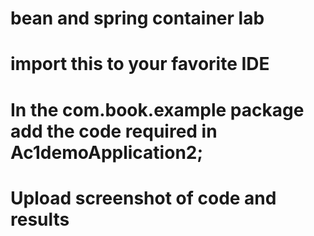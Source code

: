 #
# bean and spring container  lab

# import this to your favorite IDE
 

# In the com.book.example package add the code required in Ac1demoApplication2;

# Upload screenshot of code and results
